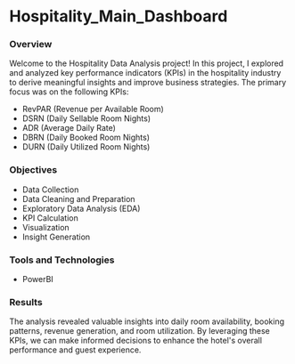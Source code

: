 # Hospitality_Main_Dashboard

### Overview

Welcome to the Hospitality Data Analysis project! In this project, I explored and analyzed key performance indicators (KPIs) in the hospitality industry to derive meaningful insights and improve business strategies. The primary focus was on the following KPIs:

- RevPAR (Revenue per Available Room)
- DSRN (Daily Sellable Room Nights)
- ADR (Average Daily Rate)
- DBRN (Daily Booked Room Nights)
- DURN (Daily Utilized Room Nights)

### Objectives

  - Data Collection
  - Data Cleaning and Preparation
  - Exploratory Data Analysis (EDA)
  - KPI Calculation
  - Visualization
  - Insight Generation
 
### Tools and Technologies

  - PowerBI

### Results

  The analysis revealed valuable insights into daily room availability, booking patterns, revenue generation, and room utilization. By leveraging these KPIs, we can make informed decisions to enhance the hotel's overall performance and guest experience.
